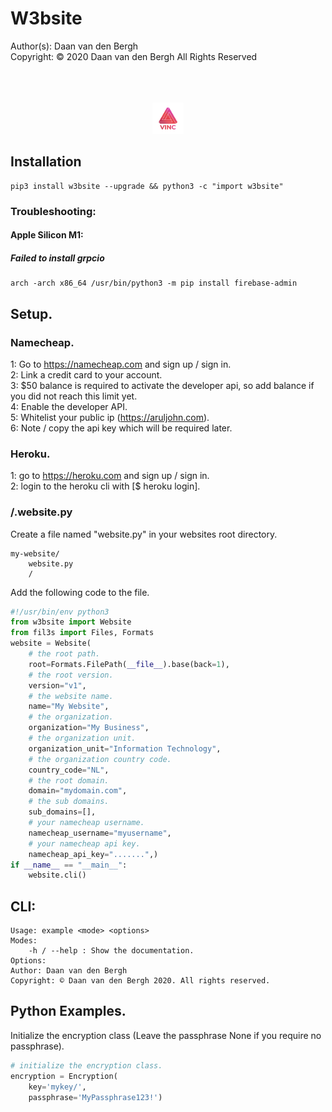 # W3bsite
Author(s):  Daan van den Bergh<br>
Copyright:  © 2020 Daan van den Bergh All Rights Reserved<br>
<br>
<br>
<br>
<p align="center">
  <img src="https://raw.githubusercontent.com/vandenberghinc/public-storage/master/vandenberghinc/icon/icon.png" alt="VanDenBerghInc" width="50"/>
</p>

## Installation
	pip3 install w3bsite --upgrade && python3 -c "import w3bsite"
### Troubleshooting:
#### Apple Silicon M1:
##### Failed to install grpcio
	arch -arch x86_64 /usr/bin/python3 -m pip install firebase-admin

## Setup.

### Namecheap.
1: Go to https://namecheap.com and sign up / sign in.  <br>
2: Link a credit card to your account. <br>
3: $50 balance is required to activate the developer api, so add balance if you did not reach this limit yet. <br>
4: Enable the developer API. <br>
5: Whitelist your public ip (https://aruljohn.com). <br>
6: Note / copy the api key which will be required later. <br>

### Heroku.
1: go to https://heroku.com and sign up / sign in.  <br>
2: login to the heroku cli with [$ heroku login]. <br>

### /.website.py
Create a file named "website.py" in your websites root directory.
	
	my-website/
		website.py
		/

Add the following code to the file.
```python
#!/usr/bin/env python3
from w3bsite import Website
from fil3s import Files, Formats
website = Website(
	# the root path.
	root=Formats.FilePath(__file__).base(back=1),
	# the root version.
	version="v1",
	# the website name.
	name="My Website",
	# the organization.
	organization="My Business",
	# the organization unit.
	organization_unit="Information Technology",
	# the organization country code.
	country_code="NL",
	# the root domain.
	domain="mydomain.com",
	# the sub domains.
	sub_domains=[],
	# your namecheap username.
	namecheap_username="myusername",
	# your namecheap api key.
	namecheap_api_key=".......",)
if __name__ == "__main__":
	website.cli()
```

## CLI:
	Usage: example <mode> <options> 
	Modes:
	    -h / --help : Show the documentation.
	Options:
	Author: Daan van den Bergh 
	Copyright: © Daan van den Bergh 2020. All rights reserved.

## Python Examples.

Initialize the encryption class (Leave the passphrase None if you require no passphrase).
```python
# initialize the encryption class.
encryption = Encryption(
	key='mykey/',
	passphrase='MyPassphrase123!')
```

